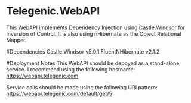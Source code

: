 # Telegenic.WebAPI

This WebAPI implements Dependency Injection using Castle.Windsor for Inversion of Control.
It is also using nHibernate as the Object Relational Mapper.

#Dependencies
Castle.Windsor v5.0.1
FluentNHibernate v2.1.2

#Deployment Notes
This WebAPI should be depoyed as a stand-alone service. I recommend using the following hostname:
https://webapi.telegenic.com

Service calls should be made using the following URI pattern:
https://webapi.telegenic.com/default/get/5

